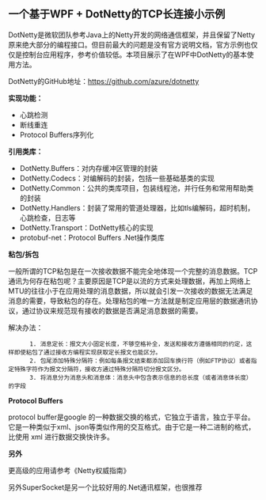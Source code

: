## 一个基于WPF + DotNetty的TCP长连接小示例

DotNetty是微软团队参考Java上的Netty开发的网络通信框架，并且保留了Netty原来绝大部分的编程接口。但目前最大的问题是没有官方说明文档，官方示例也仅仅是控制台应用程序，参考价值较低。本项目展示了在WPF中DotNetty的基本使用方法。

DotNetty的GitHub地址：https://github.com/azure/dotnetty

**实现功能：**

- 心跳检测
- 断线重连
- Protocol Buffers序列化

**引用类库：**

- DotNetty.Buffers：对内存缓冲区管理的封装
- DotNetty.Codecs：对编解码的封装，包括一些基础基类的实现
- DotNetty.Common：公共的类库项目，包装线程池，并行任务和常用帮助类的封装
- DotNetty.Handlers：封装了常用的管道处理器，比如tls编解码，超时机制，心跳检查，日志等
- DotNetty.Transport：DotNetty核心的实现
- protobuf-net：Protocol Buffers .Net操作类库

**粘包/拆包**

一般所谓的TCP粘包是在一次接收数据不能完全地体现一个完整的消息数据。TCP通讯为何存在粘包呢？主要原因是TCP是以流的方式来处理数据，再加上网络上MTU的往往小于在应用处理的消息数据，所以就会引发一次接收的数据无法满足消息的需要，导致粘包的存在。处理粘包的唯一方法就是制定应用层的数据通讯协议，通过协议来规范现有接收的数据是否满足消息数据的需要。

解决办法：

          1. 消息定长：报文大小固定长度，不够空格补全，发送和接收方遵循相同的约定，这样即使粘包了通过接收方编程实现获取定长报文也能区分。
          2. 包尾添加特殊分隔符：例如每条报文结束都添加回车换行符（例如FTP协议）或者指定特殊字符作为报文分隔符，接收方通过特殊分隔符切分报文区分。
          3. 将消息分为消息头和消息体：消息头中包含表示信息的总长度（或者消息体长度）的字段

**Protocol Buffers**

protocol buffer是google 的一种数据交换的格式，它独立于语言，独立于平台。它是一种类似于xml、json等类似作用的交互格式。由于它是一种二进制的格式，比使用 xml 进行数据交换快许多。

**另外**

更高级的应用请参考《Netty权威指南》

另外SuperSocket是另一个比较好用的.Net通讯框架，也很推荐